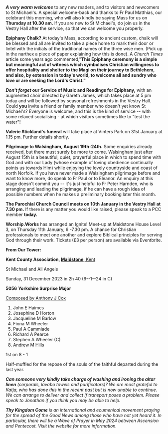 
***A very warm welcome*** to any new readers, and to visitors and
newcomers to St Michael\'s. A special welcome-back and thanks to Fr Paul
Matthias, our celebrant this morning, who will also kindly be saying
Mass for us on **Thursday at 10.30 am.** If you are new to St
Michael\'s, do join us in the Vestry Hall after the service, so that we
can welcome you properly.

**Epiphany Chalk?** At today\'s Mass, according to ancient custom, chalk
will be blessed and all are invited to take a piece home to mark their
door or lintel with the initials of the traditional names of the three
wise men. (Pick up in the narthex a piece of paper explaining how this
is done). A *Church Times* article some years ago commented,"**This
Epiphany ceremony is a simple but meaningful act of witness which
symbolises Christian willingness to offer hospitality and shelter to the
Magi on their journey to Bethlehem, and also, by extension in today's
world, to welcome all and sundry who love or are seeking the Lord's
Christ."**

***Don\'t forget* our Service of Music and Readings for Epiphany,** with
an augmented choir directed by Gareth James, which takes place at 5 pm
today and will be followed by seasonal refreshments in the Vestry Hall.
Could **you** invite a friend or family member who doesn\'t yet know St
Michael\'s? Everyone is welcome, and this is the kind of service -- with
some relaxed socialising - at which visitors sometimes like to "test the
water"!

**Valerie Stickland\'s funeral** will take place at Vinters Park on
31st January at 1.15 pm. Further details shortly.

**Pilgrimage to Walsingham, August 19th-24th.** Some enquiries
already received, but there must surely be more to come. Walsingham just
after August 15th is a beautiful, quiet, prayerful place in which to
spend time with God and with our Lady (whose example of loving obedience
continually points us towards Him) while enjoying the lovely countryside
and coast of north Norfolk. If you have never made a Walsingham
pilgrimage before and want to know more, do speak to Fr Paul or to
Eleanor. An enquiry at this stage doesn\'t commit you -- it\'s just
helpful to Fr Peter Harnden, who is arranging and leading the
pilgrimage, if he can have a rough idea of possible numbers when he
makes a preliminary booking later this month.

**The Parochial Church Council meets on 10th January in the Vestry
Hall at 7.30 pm.** If there is any matter you would like raised, please
speak to a PCC member **today.**

**Worship.Works** has arranged an Ignite! Meet-up at Maidstone House
Level 3, on Thursday 11th January, 6 -7.30 pm. A chance for Christian
professionals to meet one another and explore Biblical principles for
serving God through their work. Tickets (£3 per person) are available
via Eventbrite.

**From Our Tower:**

**Kent County Association,
[Maidstone](https://dove.cccbr.org.uk/tower/12644#_blank)**[,
Kent](https://dove.cccbr.org.uk/tower/12644#_blank)

St Michael and All Angels

Sunday, 31 December 2023 in 2h 40 (6--1--24 in C)

**5056** **Yorkshire Surprise Major**

[Composed by Anthony J
Cox](https://bb.ringingworld.co.uk/comp.php?id=2294989)

1. John E Haimes
2. Josephine D Horton
3. Jacqueline M Barlow
4. Fiona M Wheeler
5. Paul A Cammiade
6. Richard A Pearce
7. Stephen A Wheeler (C)
8. Andrew M Hills

1st on 8 - 1

Half-muffled for the repose of the souls of the faithful departed during
the last year.

***Can someone very kindly take charge of washing and ironing the altar
linen** (corporals, lavabo towels and purificators)? We are most
grateful to Katja, who has done this in the recent past but is now
unable to continue. We can arrange to deliver and collect if transport
poses a problem. Please speak to Jonathan if you think you may be able
to help.*

***Thy Kingdom Come** is an international and ecumenical movement
praying for the spread of the Good News among those who have not yet
heard it. In particular, there will be a Wave of Prayer in May 2024
between Ascension and Pentecost. Visit the website for more
information.*
